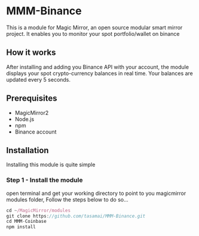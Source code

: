 # MMM-Binance
This is a module for Magic Mirror, an open source modular smart mirror project. It enables you to monitor your spot portfolio/wallet on binance

## How it works
After installing and adding you Binance API with your account, the module displays your spot crypto-currency balances in real time. Your balances are updated every 5 seconds.

## Prerequisites
* MagicMirror2
* Node.js
* npm
* Binance account

## Installation
Installing this module is quite simple
### Step 1 - Install the module
open terminal and get your working directory to point to you magicmirror modules folder, Follow the steps below to do so...
```javascript
cd ~/MagicMirror/modules
git clone https://github.com/tasamai/MMM-Binance.git
cd MMM-Coinbase
npm install
```
